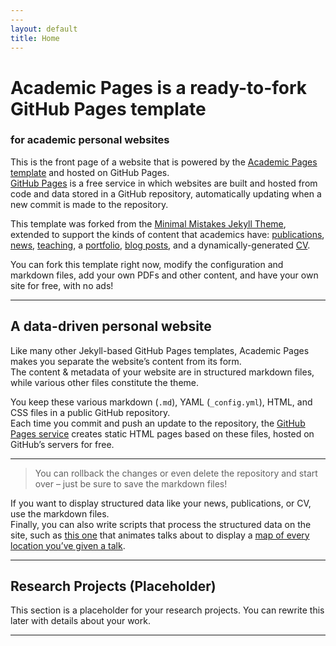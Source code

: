 ```yaml
---
---
layout: default
title: Home
---
```


# Academic Pages is a ready-to-fork GitHub Pages template  
### for academic personal websites

This is the front page of a website that is powered by the [Academic Pages template](https://github.com/academicpages/academicpages.github.io) and hosted on GitHub Pages.  
[GitHub Pages](https://pages.github.com/) is a free service in which websites are built and hosted from code and data stored in a GitHub repository, automatically updating when a new commit is made to the repository.

This template was forked from the [Minimal Mistakes Jekyll Theme](https://mmistakes.github.io/minimal-mistakes/), extended to support the kinds of content that academics have: [publications](#), [news](#), [teaching](#), a [portfolio](#), [blog posts](#), and a dynamically-generated [CV](#).

You can fork this template right now, modify the configuration and markdown files, add your own PDFs and other content, and have your own site for free, with no ads!

---

## A data-driven personal website

Like many other Jekyll-based GitHub Pages templates, Academic Pages makes you separate the website’s content from its form.  
The content & metadata of your website are in structured markdown files, while various other files constitute the theme.

You keep these various markdown (`.md`), YAML (`_config.yml`), HTML, and CSS files in a public GitHub repository.  
Each time you commit and push an update to the repository, the [GitHub Pages service](https://pages.github.com/) creates static HTML pages based on these files, hosted on GitHub’s servers for free.

---

> You can rollback the changes or even delete the repository and start over – just be sure to save the markdown files!

If you want to display structured data like your news, publications, or CV, use the markdown files.  
Finally, you can also write scripts that process the structured data on the site, such as [this one](#) that animates talks about to display a [map of every location you’ve given a talk](#).

---

## Research Projects (Placeholder)

This section is a placeholder for your research projects. You can rewrite this later with details about your work.

---
